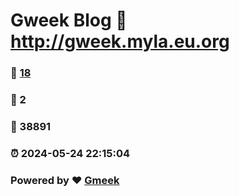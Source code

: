 # Gweek Blog :link: http://gweek.myla.eu.org 
### :page_facing_up: [18](http://gweek.myla.eu.org/tag.html) 
### :speech_balloon: 2 
### :hibiscus: 38891 
### :alarm_clock: 2024-05-24 22:15:04 
### Powered by :heart: [Gmeek](https://github.com/Meekdai/Gmeek)
